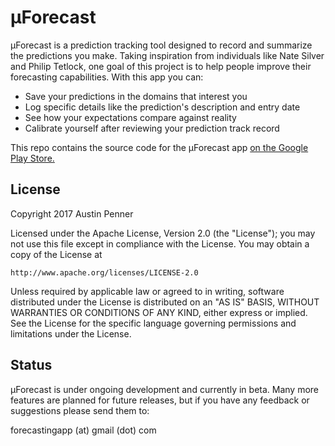 µForecast
================

µForecast is a prediction tracking tool designed to record and summarize the predictions you make. Taking inspiration from individuals like Nate Silver and Philip Tetlock, one goal of this project is to help people improve their forecasting capabilities. With this app you can:


- Save your predictions in the domains that interest you
- Log specific details like the prediction's description and entry date
- See how your expectations compare against reality
- Calibrate yourself after reviewing your prediction track record


This repo contains the source code for the µForecast app [on the Google Play Store.](https://play.google.com/store/apps/details?id=com.prediction.calibration.uForecast)


License
---
Copyright 2017 Austin Penner

Licensed under the Apache License, Version 2.0 (the "License");
you may not use this file except in compliance with the License.
You may obtain a copy of the License at

    http://www.apache.org/licenses/LICENSE-2.0

Unless required by applicable law or agreed to in writing, software
distributed under the License is distributed on an "AS IS" BASIS,
WITHOUT WARRANTIES OR CONDITIONS OF ANY KIND, either express or implied.
See the License for the specific language governing permissions and
limitations under the License.


Status
---
µForecast is under ongoing development and currently in beta. Many more features are planned for future releases, but if you have any feedback or suggestions please send them to:

forecastingapp (at) gmail (dot) com
